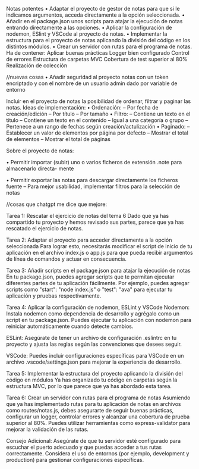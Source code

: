 Notas potentes
• Adaptar el proyecto de gestor de notas para que si le indicamos argumentos, acceda directamente a la opción seleccionada.
• Añadir en el package.json unos scripts para atajar la ejecución de notas entrando directamente a las opciones.
• Aplicar la configuración de nodemon, ESlint y VSCode al proyecto de notas.
• Implementar la estructura para el proyecto de notas aplicando la división del código en los
distintos módulos.
• Crear un servidor con rutas para el programa de notas. Ha de contener:
Aplicar buenas prácticas
Logger bien configurado
Control de errores
Estructura de carpetas MVC
Cobertura de test superior al 80%
Realización de colección

//nuevas cosas
• Añadir seguridad al proyecto notas con un token encriptado y con el nombre de un usuario
admin dado por variable de entorno

Incluir en el proyecto de notas la posibilidad de ordenar, filtrar y paginar las notas.
Ideas de implementación:
• Ordenación:
– Por fecha de creación/edición
– Por título
– Por tamaño
• Filtro:
– Contiene un texto en el titulo
– Contiene un texto en el contenido
– Igual a una categoría o grupo
– Pertenece a un rango de fechas según creación/actulización
• Paginado:
– Establecer un valor de elementos por página por defecto
– Mostrar el total de elementos
– Mostrar el total de páginas

Sobre el proyecto de notas:

• Permitir importar (subir) uno o varios ficheros de extensión .note para almacenarlo directa-
mente

• Permitir exportar las notas para descargar directamente los ficheros fuente
– Para mejor usabilidad, implementar filtros para la selección de notas

//cosas que chatgpt me dice que mejore:

Tarea 1: Rescatar el ejercicio de notas del tema 6
Dado que ya has compartido tu proyecto y hemos revisado sus partes, parece que ya has rescatado el ejercicio de notas.

Tarea 2: Adaptar el proyecto para acceder directamente a la opción seleccionada
Para lograr esto, necesitarás modificar el script de inicio de tu aplicación en el archivo index.js o app.js para que pueda recibir argumentos de línea de comandos y actuar en consecuencia.

Tarea 3: Añadir scripts en el package.json para atajar la ejecución de notas
En tu package.json, puedes agregar scripts que te permitan ejecutar diferentes partes de tu aplicación fácilmente. Por ejemplo, puedes agregar scripts como "start": "node index.js" o "test": "ava" para ejecutar tu aplicación y pruebas respectivamente.

Tarea 4: Aplicar la configuración de nodemon, ESLint y VSCode
Nodemon: Instala nodemon como dependencia de desarrollo y agrégalo como un script en tu package.json. Puedes ejecutar tu aplicación con nodemon para reiniciar automáticamente cuando detecte cambios.

ESLint: Asegúrate de tener un archivo de configuración .eslintrc en tu proyecto y ajusta las reglas según las convenciones que desees seguir.

VSCode: Puedes incluir configuraciones específicas para VSCode en un archivo .vscode/settings.json para mejorar la experiencia de desarrollo.

Tarea 5: Implementar la estructura del proyecto aplicando la división del código en módulos
Ya has organizado tu código en carpetas según la estructura MVC, por lo que parece que ya has abordado esta tarea.

Tarea 6: Crear un servidor con rutas para el programa de notas
Asumiendo que ya has implementado rutas para tu aplicación de notas en archivos como routes/notas.js, debes asegurarte de seguir buenas prácticas, configurar un logger, controlar errores y alcanzar una cobertura de prueba superior al 80%. Puedes utilizar herramientas como express-validator para mejorar la validación de las rutas.

Consejo Adicional:
Asegúrate de que tu servidor esté configurado para escuchar el puerto adecuado y que puedas acceder a tus rutas correctamente. Considera el uso de entornos (por ejemplo, development y production) para gestionar configuraciones específicas.
